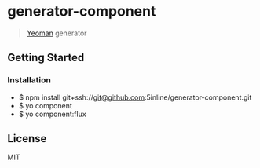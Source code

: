 # generator-component

> [Yeoman](http://yeoman.io) generator

## Getting Started

### Installation

* $ npm install git+ssh://git@github.com:5inline/generator-component.git
* $ yo component <name>
* $ yo component:flux <name>


## License

MIT
